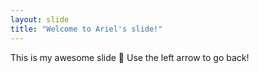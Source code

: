 ```yaml
---
layout: slide
title: "Welcome to Ariel's slide!"
---
```

This is my awesome slide 🎉
Use the left arrow to go back!
